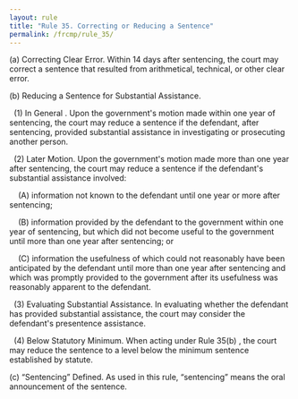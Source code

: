 ```yaml
---
layout: rule
title: "Rule 35. Correcting or Reducing a Sentence"
permalink: /frcmp/rule_35/
---
```


(a) Correcting Clear Error. Within 14 days after sentencing, the court may correct a sentence that resulted from arithmetical, technical, or other clear error.


(b) Reducing a Sentence for Substantial Assistance.


&nbsp;&nbsp;(1) In General . Upon the government's motion made within one year of sentencing, the court may reduce a sentence if the defendant, after sentencing, provided substantial assistance in investigating or prosecuting another person.


&nbsp;&nbsp;(2) Later Motion. Upon the government's motion made more than one year after sentencing, the court may reduce a sentence if the defendant's substantial assistance involved:


&nbsp;&nbsp;&nbsp;&nbsp;(A) information not known to the defendant until one year or more after sentencing;


&nbsp;&nbsp;&nbsp;&nbsp;(B) information provided by the defendant to the government within one year of sentencing, but which did not become useful to the government until more than one year after sentencing; or


&nbsp;&nbsp;&nbsp;&nbsp;(C) information the usefulness of which could not reasonably have been anticipated by the defendant until more than one year after sentencing and which was promptly provided to the government after its usefulness was reasonably apparent to the defendant.


&nbsp;&nbsp;(3) Evaluating Substantial Assistance. In evaluating whether the defendant has provided substantial assistance, the court may consider the defendant's presentence assistance.


&nbsp;&nbsp;(4) Below Statutory Minimum. When acting under Rule 35(b) , the court may reduce the sentence to a level below the minimum sentence established by statute.


(c) “Sentencing” Defined. As used in this rule, “sentencing” means the oral announcement of the sentence.